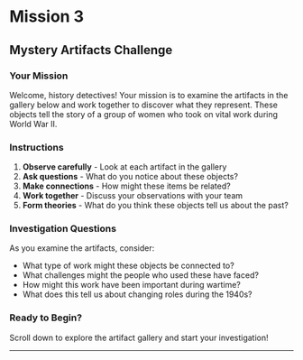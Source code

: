# Mission 3

## Mystery Artifacts Challenge

### Your Mission

Welcome, history detectives! Your mission is to examine the artifacts in the gallery below and work together to discover what they represent. These objects tell the story of a group of women who took on vital work during World War II.

### Instructions

1. **Observe carefully** - Look at each artifact in the gallery
2. **Ask questions** - What do you notice about these objects?
3. **Make connections** - How might these items be related?
4. **Work together** - Discuss your observations with your team
5. **Form theories** - What do you think these objects tell us about the past?

### Investigation Questions

As you examine the artifacts, consider:

- What type of work might these objects be connected to?
- What challenges might the people who used these have faced?
- How might this work have been important during wartime?
- What does this tell us about changing roles during the 1940s?

### Ready to Begin?

Scroll down to explore the artifact gallery and start your investigation!

---
